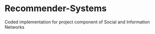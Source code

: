 # Recommender-Systems
Coded implementation for project component of Social and Information Networks 
